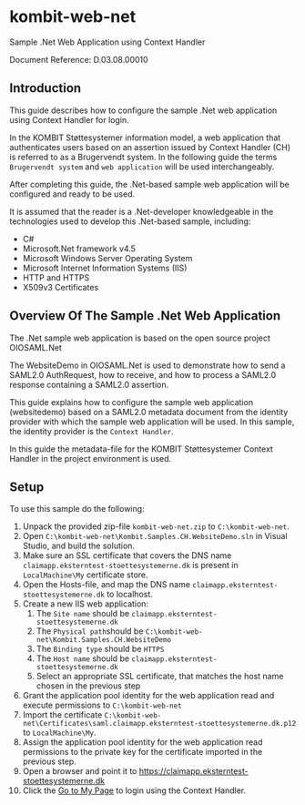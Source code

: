 # kombit-web-net
Sample .Net Web Application using Context Handler

Document Reference: D.03.08.00010

## <a name=“introduction”></a>Introduction

This guide describes how to configure the sample .Net web application using Context Handler for login.

In the KOMBIT Støttesystemer information model, a web application that authenticates users based on an assertion issued by Context Handler (CH) is referred to as a Brugervendt system. In the following guide the terms `Brugervendt system` and `web application` will be used interchangeably.

After completing this guide, the .Net-based sample web application will be configured and ready to be used.

It is assumed that the reader is a .Net-developer knowledgeable in the technologies used to develop this .Net-based sample, including:

* C#
* Microsoft.Net framework v4.5
* Microsoft Windows Server Operating System
* Microsoft Internet Information Systems (IIS)
* HTTP and HTTPS
* X509v3 Certificates

## Overview Of The Sample .Net Web Application

The .Net sample web application is based on the open source project OIOSAML.Net

The WebsiteDemo in OIOSAML.Net is used to demonstrate how to send a SAML2.0 AuthRequest, how to receive, and how to process a SAML2.0 response containing a SAML2.0 assertion. 

This guide explains how to configure the sample web application (websitedemo) based on a SAML2.0 metadata document from the identity provider with which the sample web application will be used. In this sample, the identity provider is the `Context Handler`.

In this guide the metadata-file for the KOMBIT Støttesystemer Context Handler in the project environment is used.

## <a name=“setup”></a>Setup
To use this sample do the following:

1. Unpack the provided zip-file `kombit-web-net.zip` to `C:\kombit-web-net`.
2. Open `C:\kombit-web-net\Kombit.Samples.CH.WebsiteDemo.sln` in Visual Studio, and build the solution.
3. Make sure an SSL certificate that covers the DNS name `claimapp.eksterntest-stoettesystemerne.dk` is present in `LocalMachine\My` certificate store.
4. Open the Hosts-file, and map the DNS name `claimapp.eksterntest-stoettesystemerne.dk` to localhost.
5. Create a new IIS web application:
	1. The `Site name` should be `claimapp.eksterntest-stoettesystemerne.dk`
	2. The `Physical path`should be `C:\kombit-web-net\Kombit.Samples.CH.WebsiteDemo`
	3. The `Binding type` should be `HTTPS`
	4. The `Host name` should be `claimapp.eksterntest-stoettesystemerne.dk`
	5. Select an appropriate SSL certificate, that matches the host name chosen in the previous step
6. Grant the application pool identity for the web application read and execute permissions to `C:\kombit-web-net`
7. Import the certificate `C:\kombit-web-net\Certificates\saml.claimapp.eksterntest-stoettesystemerne.dk.p12` to `LocalMachine\My`.
8. Assign the application pool identity for the web application read permissions to the private key for the certificate imported in the previous step.
9. Open a browser and point it to <https://claimapp.eksterntest-stoettesystemerne.dk>
10. Click the [Go to My Page](https://claimapp.eksterntest-stoettesystemerne.dk/MyPage.aspx) to login using the Context Handler. 
